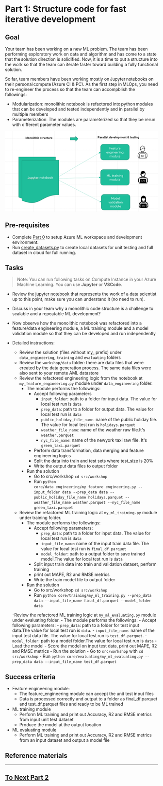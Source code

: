 
# Part 1: Structure code for fast iterative development

## Goal 
Your team has been working on a new ML problem. The team has been performing exploratory work on data and algorithm and has come to a state that the solution direction is solidified. Now, it is a time to put a structure into the work so that the team can iterate faster toward building a fully functional solution.   

So far, team members have been working mostly on Jupyter notebooks on their personal compute (Azure CI & PC). As the first step in MLOps, you need to re-engineer the process so that the team can accompblish the followings:  

- Modularization: monolithic notebook is refactored into python modules that can be developed and tested independently and in parallel by multiple members 
- Parameterization: The modules are parameterized so that they be rerun with different parameter values.

 ![monolithic to modular](./images/monolithic_modular.png)
## Pre-requisites
- Complete [Part 0](part_0.md) to setup Azure ML workspace and development environment.
- Run [create_datasets.py](part_0.md#option-a-use-compute-instance-for-code-development) to create local datasets for unit testing and full dataset in cloud for full running.

## Tasks

> Note: You can run following tasks on Compute Instance in your Azure Machine Learning. You can use __Jupyter__ or __VSCode__.

- Review the [jupyter notebook](../notebooks/taxi-tutorial.ipynb) that represents the work of a data scientist up to this point, make sure you can understand it (no need to run).
- Discuss in your team why a monolithic code structure is a challenge to scalable and a repeatable ML development? 
- Now observe how the monolithic notebook was refactored into a feature/data engineering module, a ML training module and a model validation module so that they can be developed and run independently
- Detailed instructions:
    - Review the solution  (files without my_ prefix) under ```data_engineering```, ```training``` and   ```evaluating``` folders
    - Review the ```workshop/data``` folder: there are data files that were created by the data generation process. The same data files were also sent to your remote AML datastore 
    - Review the refactored engineering logic from the notebook at ```my_feature_engineering.py``` module under ```data_engineering``` folder. 
        - The module performs the followings:
            - Accept following parameters
                - ```input_folder```: path to a folder for input data. The value for local test run is ```data```
                - ```prep_data```: path to a folder for output data. The value for local test run is ```data```
                - ```public_holiday_file_name```: name of the public holiday file. The value for local test run is ```holidays.parquet``` 
                - ```weather_file_name```: name of the weather raw file.It's ```weather.parquet``` 
                - ```nyc_file_name```: name of the newyork taxi raw file. It's ```green_taxi.parquet``` 
            - Perform data transformation, data merging and feature engineering logics 
            - Split the data into train and test sets where test_size is 20%
            - Write the output data files to output folder
        - Run the solution
            - Go to src/workshop ```cd src/workshop```
            - Run ```python core/data_engineering/my_feature_engineering.py --input_folder data --prep_data data --public_holiday_file_name holidays.parquet --weather_file_name weather.parquet --nyc_file_name green_taxi.parquet```
    - Review the refactored ML training logic at ```my_ml_training.py``` module under training folder. 
        - The module performs the followings:
            - Accept following parameters:
                - ```prep_data```: path to a folder for input data. The value for local test run is ```data```
                - ```input_file_name```: name of the input train data file. The value for local test run is ```final_df.parquet```
                - ```model_folder```: path to a output folder to save trained model.The value for local test run is ```data```
            - Split input train data into train and validation dataset, perform training  
            - print out MAPE, R2 and RMSE metrics
            - Write the train model file to output folder
        - Run the solution
            - Go to src/workshop ```cd src/workshop```
            - Run ```python core/training/my_ml_training.py --prep_data data --input_file_name final_df.parquet --model_folder data```

    -Review the refactored ML training logic at ```my_ml_evaluating.py``` module under evaluating folder. 
        - The module performs the followings:
            - Accept following parameters:
                - ```prep_data```: path to a folder for test input data.The value for local test run is ```data```.
                - ```input_file_name```: name of the input test data file. The value for local test run is  ```test_df.parquet```.
                - ```model_folder```: path to a model folder.The value for local test run is ```data```
            - Load the model 
            - Score the model on input test data, print out MAPE, R2 and RMSE metrics
        - Run the solution
            - Go to ``src/workshop`` with ```cd src/workshop```
            - Run ```python core/evaluating/my_ml_evaluating.py --prep_data data --input_file_name test_df.parquet```

## Success criteria
- Feature engineering module:
    - The feature_engineering module can accept the unit test input files 
    - Data is processed correctly and output to a folder as final_df.parquet and test_df.parquet files and ready to be ML trained
- ML training module
    - Perform ML training and print out Accuracy, R2 and RMSE metrics from input unit test dataset
    - Produce the model at the output location
- ML evaluating module
    -  Perform ML training and print out Accuracy, R2 and RMSE metrics from an input dataset and output a model file

## Reference materials

---

## [To Next Part 2](part_2.md)
